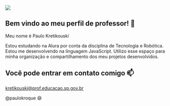 ![](https://www.google.com/url?sa=i&url=https%3A%2F%2Fwww.wikidocs.net%2F192339&psig=AOvVaw1RxOGXc6arKr8JlqDN59Sx&ust=1729875521539000&source=images&cd=vfe&opi=89978449&ved=0CBMQjRxqFwoTCMihrNG-p4kDFQAAAAAdAAAAABAE)
## Bem vindo ao meu perfil de professor! 👋

Meu nome é Paulo Kretikouski

Estou estudando na Alura por conta da disciplina de Tecnologia e Robótica.
Estou me desenvolvendo na linguagem JavaScript.
Utilizo esse espaço para minha organização e compartilhamento dos meu projetos desenvolvidos.

## Você pode entrar em contato comigo 📫
kretikouski@prof.educacao.sp.gov.br

@paulokroque
😄

<!--
**profPauloK/profPauloK** is a ✨ _special_ ✨ repository because its `README.md` (this file) appears on your GitHub profile.

Here are some ideas to get you started:

- 🔭 I’m currently working on ...
- 🌱 I’m currently learning ...
- 👯 I’m looking to collaborate on ...
- 🤔 I’m looking for help with ...
- 💬 Ask me about ...
- 📫 How to reach me: ...
- 😄 Pronouns: ...
- ⚡ Fun fact: ...
-->
